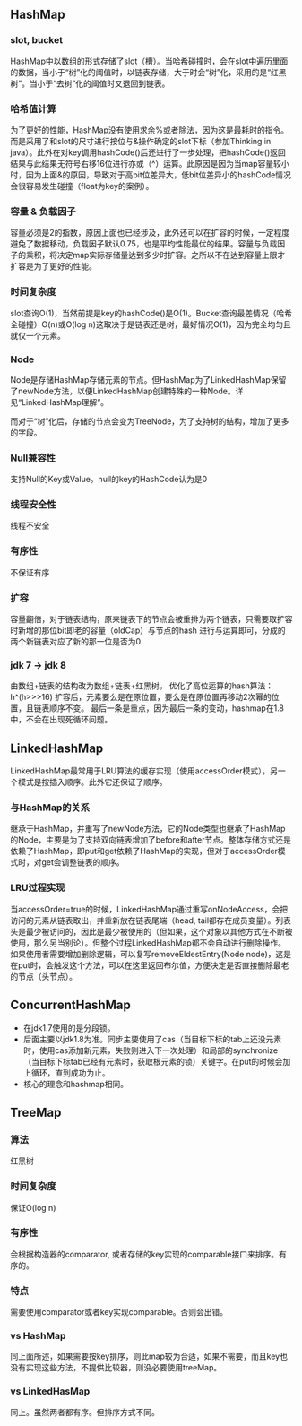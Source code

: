 ## HashMap

### slot, bucket

HashMap中以数组的形式存储了slot（槽）。当哈希碰撞时，会在slot中遍历里面的数据，当小于“树”化的阈值时，以链表存储，大于时会“树”化，采用的是“红黑树”。当小于“去树”化的阈值时又退回到链表。

### 哈希值计算

为了更好的性能，HashMap没有使用求余%或者除法，因为这是最耗时的指令。而是采用了和slot的尺寸进行按位与&操作确定的slot下标（参加Thinking in java）。此外在对key调用hashCode()后还进行了一步处理，把hashCode()返回结果与此结果无符号右移16位进行亦或（^）运算。此原因是因为当map容量较小时，因为上面&的原因，导致对于高bit位差异大，低bit位差异小的hashCode情况会很容易发生碰撞（float为key的案例）。

### 容量 & 负载因子

容量必须是2的指数，原因上面也已经涉及，此外还可以在扩容的时候，一定程度避免了数据移动，负载因子默认0.75，也是平均性能最优的结果。容量与负载因子的乘积，将决定map实际存储量达到多少时扩容。之所以不在达到容量上限才扩容是为了更好的性能。

### 时间复杂度

slot查询O(1)，当然前提是key的hashCode()是O(1)。Bucket查询最差情况（哈希全碰撞）O(n)或O(log n)这取决于是链表还是树，最好情况O(1)，因为完全均匀且就仅一个元素。

### Node

Node是存储HashMap存储元素的节点。但HashMap为了LinkedHashMap保留了newNode方法，以便LinkedHashMap创建特殊的一种Node。详见“LinkedHashMap理解”。

而对于“树”化后，存储的节点会变为TreeNode，为了支持树的结构，增加了更多的字段。

### Null兼容性

支持Null的Key或Value。null的key的HashCode认为是0

### 线程安全性

线程不安全

### 有序性

不保证有序

### 扩容

容量翻倍，对于链表结构，原来链表下的节点会被重排为两个链表，只需要取扩容时新增的那位bit即老的容量（oldCap）与节点的hash 进行与运算即可，分成的两个新链表对应了新的那一位是否为0.

### jdk 7 -> jdk 8
由数组+链表的结构改为数组+链表+红黑树。
优化了高位运算的hash算法：h^(h>>>16)
扩容后，元素要么是在原位置，要么是在原位置再移动2次幂的位置，且链表顺序不变。
最后一条是重点，因为最后一条的变动，hashmap在1.8中，不会在出现死循环问题。

## LinkedHashMap

LinkedHashMap最常用于LRU算法的缓存实现（使用accessOrder模式），另一个模式是按插入顺序。此外它还保证了顺序。

### 与HashMap的关系

继承于HashMap，并重写了newNode方法，它的Node类型也继承了HashMap的Node，主要是为了支持双向链表增加了before和after节点。整体存储方式还是依赖了HashMap，即put和get依赖了HashMap的实现，但对于accessOrder模式时，对get会调整链表的顺序。

### LRU过程实现

当accessOrder=true的时候，LinkedHashMap通过重写onNodeAccess，会把访问的元素从链表取出，并重新放在链表尾端（head, tail都存在成员变量）。列表头是最少被访问的，因此是最少被使用的（但如果，这个对象以其他方式在不断被使用，那么另当别论）。但整个过程LinkedHashMap都不会自动进行删除操作。如果使用者需要增加删除逻辑，可以复写removeEldestEntry(Node node)，这是在put时，会触发这个方法，可以在这里返回布尔值，方便决定是否直接删除最老的节点（头节点）。

## ConcurrentHashMap

- 在jdk1.7使用的是分段锁。
- 后面主要以jdk1.8为准。同步主要使用了cas（当目标下标的tab上还没元素时，使用cas添加新元素，失败则进入下一次处理）和局部的synchronize（当目标下标tab已经有元素时，获取根元素的锁）关键字。在put的时候会加上循环，直到成功为止。
- 核心的理念和hashmap相同。

## TreeMap

### 算法

红黑树

### 时间复杂度

保证O(log n)

### 有序性

会根据构造器的comparator, 或者存储的key实现的comparable接口来排序。有序的。

### 特点

需要使用comparator或者key实现comparable。否则会出错。

### vs HashMap

同上面所述，如果需要按key排序，则此map较为合适，如果不需要，而且key也没有实现这些方法，不提供比较器，则没必要使用treeMap。

### vs LinkedHasMap

同上。虽然两者都有序。但排序方式不同。